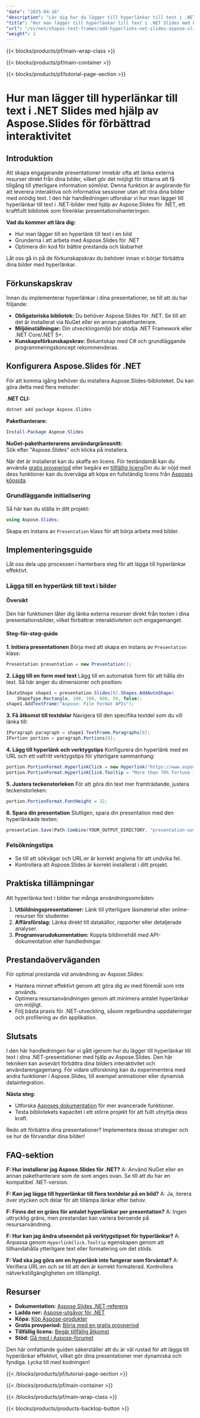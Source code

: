 ```yaml
---
"date": "2025-04-16"
"description": "Lär dig hur du lägger till hyperlänkar till text i .NET-bilder med Aspose.Slides. Förbättra dina presentationer med interaktiva element och förbättra publikens engagemang."
"title": "Hur man lägger till hyperlänkar till text i .NET Slides med hjälp av Aspose.Slides för förbättrad interaktivitet"
"url": "/sv/net/shapes-text-frames/add-hyperlinks-net-slides-aspose-slides/"
"weight": 1
---
```


{{< blocks/products/pf/main-wrap-class >}}

{{< blocks/products/pf/main-container >}}

{{< blocks/products/pf/tutorial-page-section >}}
# Hur man lägger till hyperlänkar till text i .NET Slides med hjälp av Aspose.Slides för förbättrad interaktivitet

## Introduktion
Att skapa engagerande presentationer innebär ofta att länka externa resurser direkt från dina bilder, vilket gör det möjligt för tittarna att få tillgång till ytterligare information sömlöst. Denna funktion är avgörande för att leverera interaktiva och informativa sessioner utan att röra dina bilder med onödig text. I den här handledningen utforskar vi hur man lägger till hyperlänkar till text i .NET-bilder med hjälp av Aspose.Slides för .NET, ett kraftfullt bibliotek som förenklar presentationshanteringen.

**Vad du kommer att lära dig:**
- Hur man lägger till en hyperlänk till text i en bild
- Grunderna i att arbeta med Aspose.Slides för .NET
- Optimera din kod för bättre prestanda och läsbarhet

Låt oss gå in på de förkunskapskrav du behöver innan vi börjar förbättra dina bilder med hyperlänkar.

## Förkunskapskrav
Innan du implementerar hyperlänkar i dina presentationer, se till att du har följande:

- **Obligatoriska bibliotek:** Du behöver Aspose.Slides för .NET. Se till att det är installerat via NuGet eller en annan pakethanterare.
- **Miljöinställningar:** Din utvecklingsmiljö bör stödja .NET Framework eller .NET Core/.NET 5+.
- **Kunskapsförkunskapskrav:** Bekantskap med C# och grundläggande programmeringskoncept rekommenderas.

## Konfigurera Aspose.Slides för .NET
För att komma igång behöver du installera Aspose.Slides-biblioteket. Du kan göra detta med flera metoder:

**.NET CLI:**
```bash
dotnet add package Aspose.Slides
```

**Pakethanterare:**
```powershell
Install-Package Aspose.Slides
```

**NuGet-pakethanterarens användargränssnitt:**  
Sök efter "Aspose.Slides" och klicka på installera.

När det är installerat kan du skaffa en licens. För teständamål kan du använda [gratis provperiod](https://releases.aspose.com/slides/net/) eller begära en [tillfällig licens](https://purchase.aspose.com/temporary-license/)Om du är nöjd med dess funktioner kan du överväga att köpa en fullständig licens från [Asposes köpsida](https://purchase.aspose.com/buy).

### Grundläggande initialisering
Så här kan du ställa in ditt projekt:
```csharp
using Aspose.Slides;
```
Skapa en instans av `Presentation` klass för att börja arbeta med bilder.

## Implementeringsguide
Låt oss dela upp processen i hanterbara steg för att lägga till hyperlänkar effektivt. 

### Lägga till en hyperlänk till text i bilder
#### Översikt
Den här funktionen låter dig länka externa resurser direkt från texten i dina presentationsbilder, vilket förbättrar interaktiviteten och engagemanget.

#### Steg-för-steg-guide
**1. Initiera presentationen**
Börja med att skapa en instans av `Presentation` klass:
```csharp
Presentation presentation = new Presentation();
```

**2. Lägg till en form med text**
Lägg till en automatisk form för att hålla din text. Så här anger du dimensioner och position:
```csharp
IAutoShape shape1 = presentation.Slides[0].Shapes.AddAutoShape(
    ShapeType.Rectangle, 100, 100, 600, 50, false);
shape1.AddTextFrame("Aspose: File Format APIs");
```

**3. Få åtkomst till textdelar**
Navigera till den specifika textdel som du vill länka till:
```csharp
IParagraph paragraph = shape1.TextFrame.Paragraphs[0];
IPortion portion = paragraph.Portions[0];
```

**4. Lägg till hyperlänk och verktygstips**
Konfigurera din hyperlänk med en URL och ett valfritt verktygstips för ytterligare sammanhang:
```csharp
portion.PortionFormat.HyperlinkClick = new Hyperlink("https://www.aspose.com/");
portion.PortionFormat.HyperlinkClick.Tooltip = "More than 70% Fortune 100 companies trust Aspose APIs";
```

**5. Justera teckenstorleken**
För att göra din text mer framträdande, justera teckenstorleken:
```csharp
portion.PortionFormat.FontHeight = 32;
```

**6. Spara din presentation**
Slutligen, spara din presentation med den hyperlänkade texten:
```csharp
presentation.Save(Path.Combine(YOUR_OUTPUT_DIRECTORY, "presentation-out.pptx"), SaveFormat.Pptx);
```

### Felsökningstips
- Se till att sökvägar och URL:er är korrekt angivna för att undvika fel.
- Kontrollera att Aspose.Slides är korrekt installerat i ditt projekt.

## Praktiska tillämpningar
Att hyperlänka text i bilder har många användningsområden:
1. **Utbildningspresentationer:** Länk till ytterligare läsmaterial eller online-resurser för studenter.
2. **Affärsförslag:** Länka direkt till datakällor, rapporter eller detaljerade analyser.
3. **Programvarudokumentation:** Koppla bildinnehåll med API-dokumentation eller handledningar.

## Prestandaöverväganden
För optimal prestanda vid användning av Aspose.Slides:
- Hantera minnet effektivt genom att göra dig av med föremål som inte används.
- Optimera resursanvändningen genom att minimera antalet hyperlänkar om möjligt.
- Följ bästa praxis för .NET-utveckling, såsom regelbundna uppdateringar och profilering av din applikation.

## Slutsats
I den här handledningen har vi gått igenom hur du lägger till hyperlänkar till text i dina .NET-presentationer med hjälp av Aspose.Slides. Den här tekniken kan avsevärt förbättra dina bilders interaktivitet och användarengagemang. För vidare utforskning kan du experimentera med andra funktioner i Aspose.Slides, till exempel animationer eller dynamisk dataintegration.

**Nästa steg:**
- Utforska [Asposes dokumentation](https://reference.aspose.com/slides/net/) för mer avancerade funktioner.
- Testa bibliotekets kapacitet i ett större projekt för att fullt utnyttja dess kraft.

Redo att förbättra dina presentationer? Implementera dessa strategier och se hur de förvandlar dina bilder!

## FAQ-sektion
**F: Hur installerar jag Aspose.Slides för .NET?**
A: Använd NuGet eller en annan pakethanterare som de som anges ovan. Se till att du har en kompatibel .NET-version.

**F: Kan jag lägga till hyperlänkar till flera textdelar på en bild?**
A: Ja, iterera över stycken och delar för att tillämpa länkar efter behov.

**F: Finns det en gräns för antalet hyperlänkar per presentation?**
A: Ingen uttrycklig gräns, men prestandan kan variera beroende på resursanvändning.

**F: Hur kan jag ändra utseendet på verktygstipset för hyperlänkar?**
A: Anpassa genom `HyperlinkClick.Tooltip` egenskapen genom att tillhandahålla ytterligare text eller formatering om det stöds.

**F: Vad ska jag göra om en hyperlänk inte fungerar som förväntat?**
A: Verifiera URL:en och se till att den är korrekt formaterad. Kontrollera nätverkstillgängligheten om tillämpligt.

## Resurser
- **Dokumentation:** [Aspose Slides .NET-referens](https://reference.aspose.com/slides/net/)
- **Ladda ner:** [Aspose-utgåvor för .NET](https://releases.aspose.com/slides/net/)
- **Köpa:** [Köp Aspose-produkter](https://purchase.aspose.com/buy)
- **Gratis provperiod:** [Börja med en gratis provperiod](https://releases.aspose.com/slides/net/)
- **Tillfällig licens:** [Begär tillfällig åtkomst](https://purchase.aspose.com/temporary-license/)
- **Stöd:** [Gå med i Aspose-forumet](https://forum.aspose.com/c/slides/11)

Den här omfattande guiden säkerställer att du är väl rustad för att lägga till hyperlänkar effektivt, vilket gör dina presentationer mer dynamiska och fyndiga. Lycka till med kodningen!

{{< /blocks/products/pf/tutorial-page-section >}}

{{< /blocks/products/pf/main-container >}}

{{< /blocks/products/pf/main-wrap-class >}}

{{< blocks/products/products-backtop-button >}}